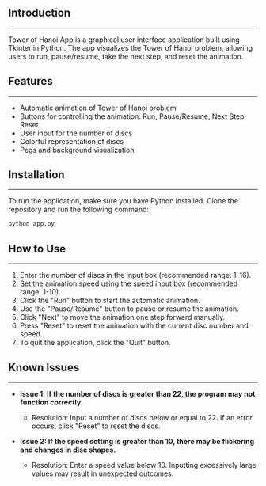 ## Introduction

---

Tower of Hanoi App is a graphical user interface application built using Tkinter in Python. The app visualizes the Tower of Hanoi problem, allowing users to run, pause/resume, take the next step, and reset the animation.

## Features

---

- Automatic animation of Tower of Hanoi problem
- Buttons for controlling the animation: Run, Pause/Resume, Next Step, Reset
- User input for the number of discs
- Colorful representation of discs
- Pegs and background visualization

## Installation

---

To run the application, make sure you have Python installed. Clone the repository and run the following command:

```bash
python app.py
```

## How to Use

---

1. Enter the number of discs in the input box (recommended range: 1-16).
2. Set the animation speed using the speed input box (recommended range: 1-10).
3. Click the "Run" button to start the automatic animation.
4. Use the "Pause/Resume" button to pause or resume the animation.
5. Click "Next" to move the animation one step forward manually.
6. Press "Reset" to reset the animation with the current disc number and speed.
7. To quit the application, click the "Quit" button.

## Known Issues

---

- **Issue 1: If the number of discs is greater than 22, the program may not function correctly.**

  - Resolution: Input a number of discs below or equal to 22. If an error occurs, click "Reset" to reset the discs.

- **Issue 2: If the speed setting is greater than 10, there may be flickering and changes in disc shapes.**
  - Resolution: Enter a speed value below 10. Inputting excessively large values may result in unexpected outcomes.
